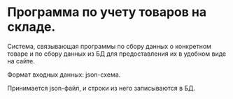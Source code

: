 # Программа по учету товаров на складе.

Система, связывающая программы по сбору данных о конкретном товаре и по сбору данных из БД для предоставления их в удобном виде на сайте.

Формат входных данных: json-схема. 

Принимается json-файл, и строки из него записываются в БД.
